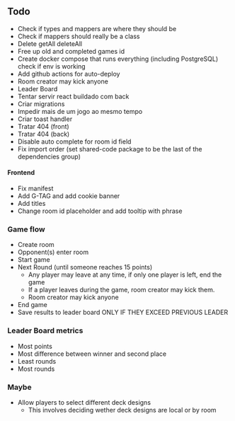 ## Todo

- Check if types and mappers are where they should be
- Check if mappers should really be a class
- Delete getAll deleteAll
- Free up old and completed games id
- Create docker compose that runs everything (including PostgreSQL) check if env is working
- Add github actions for auto-deploy
- Room creator may kick anyone
- Leader Board
- Tentar servir react buildado com back
- Criar migrations
- Impedir mais de um jogo ao mesmo tempo
- Criar toast handler
- Tratar 404 (front)
- Tratar 404 (back)
- Disable auto complete for room id field
- Fix import order (set shared-code package to be the last of the dependencies group)

#### Frontend

- Fix manifest
- Add G-TAG and add cookie banner
- Add titles
- Change room id placeholder and add tooltip with phrase

### Game flow

- Create room
- Opponent(s) enter room
- Start game
- Next Round (until someone reaches 15 points)
  - Any player may leave at any time, if only one player is left, end the game
  - If a player leaves during the game, room creator may kick them.
  - Room creator may kick anyone
- End game
- Save results to leader board ONLY IF THEY EXCEED PREVIOUS LEADER

### Leader Board metrics

- Most points
- Most difference between winner and second place
- Least rounds
- Most rounds

### Maybe

- Allow players to select different deck designs
  - This involves deciding wether deck designs are local or by room
